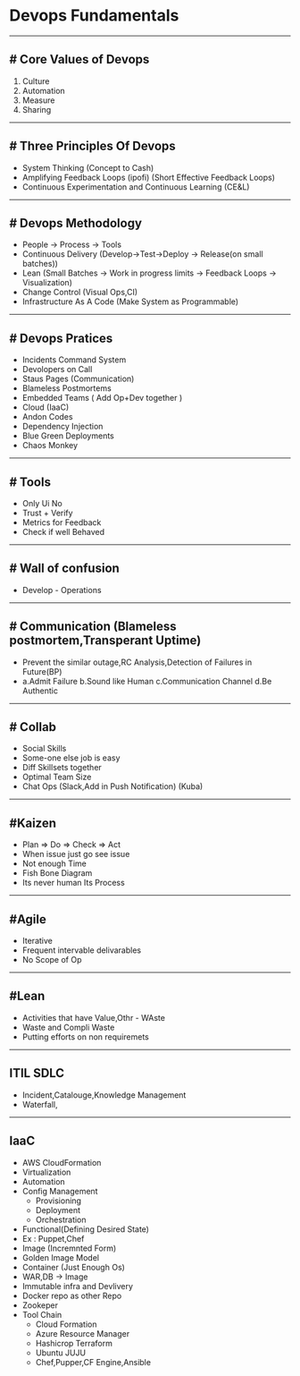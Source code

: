 # Devops Fundamentals

---

## # Core Values of Devops

1. Culture
2. Automation
3. Measure
4. Sharing

---

## # Three Principles Of Devops

- System Thinking (Concept to Cash)
- Amplifying Feedback Loops (ipofi) (Short Effective Feedback Loops)
- Continuous Experimentation and Continuous Learning (CE&L)

---

## # Devops Methodology

- People -> Process -> Tools
- Continuous Delivery (Develop->Test->Deploy -> Release(on small batches))
- Lean (Small Batches -> Work in progress limits -> Feedback Loops -> Visualization)
- Change Control (Visual Ops,CI)
- Infrastructure As A Code (Make System as Programmable)

---

## # Devops Pratices

- Incidents Command System
- Devolopers on Call
- Staus Pages (Communication)
- Blameless Postmortems
- Embedded Teams ( Add Op+Dev together )
- Cloud (IaaC)
- Andon Codes
- Dependency Injection
- Blue Green Deployments
- Chaos Monkey

---

## # Tools

- Only Ui No
- Trust + Verify
- Metrics for Feedback
- Check if well Behaved

---

## # Wall of confusion

- Develop - Operations

---

## # Communication (Blameless postmortem,Transperant Uptime)

- Prevent the similar outage,RC Analysis,Detection of Failures in Future(BP)
- a.Admit Failure b.Sound like Human c.Communication Channel d.Be Authentic

---

## # Collab

- Social Skills
- Some-one else job is easy
- Diff Skillsets together
- Optimal Team Size
- Chat Ops (Slack,Add in Push Notification) (Kuba)

---

## #Kaizen

- Plan => Do => Check => Act
- When issue just go see issue
- Not enough Time
- Fish Bone Diagram
- Its never human Its Process

---

## #Agile

- Iterative
- Frequent intervable delivarables
- No Scope of Op

---

## #Lean

- Activities that have Value,Othr - WAste
- Waste and Compli Waste
- Putting efforts on non requiremets

---

## ITIL SDLC

- Incident,Catalouge,Knowledge Management
- Waterfall,

---

## IaaC

- AWS CloudFormation
- Virtualization
- Automation
- Config Management
  - Provisioning
  - Deployment
  - Orchestration
- Functional(Defining Desired State)
- Ex : Puppet,Chef
- Image (Incremnted Form)
- Golden Image Model
- Container (Just Enough Os)
- WAR,DB -> Image
- Immutable infra and Devlivery
- Docker repo as other Repo
- Zookeper
- Tool Chain
  - Cloud Formation
  - Azure Resource Manager
  - Hashicrop Terraform
  - Ubuntu JUJU
  - Chef,Pupper,CF Engine,Ansible
